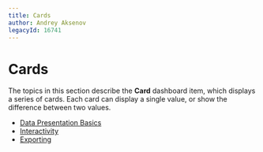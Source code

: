 ```yaml
---
title: Cards
author: Andrey Aksenov
legacyId: 16741
---
```

# Cards
The topics in this section describe the **Card** dashboard item, which displays a series of cards. Each card can display a single value, or show the difference between two values.
* [Data Presentation Basics](cards/data-presentation-basics.md)
* [Interactivity](cards/interactivity.md)
* [Exporting](cards/exporting.md)